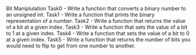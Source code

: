 Bit Maniplulation
Task0 - Write a function that converts a binary number to an unsigned int.
Task1 - Write a function that prints the binary representation of a number.
Task2 - Write a function that returns the value of a bit at a given index.
Task3 - Write a function that sets the value of a bit to 1 at a given index.
Task4 - Write a function that sets the value of a bit to 0 at a given index.
Task5 - Write a function that returns the number of bits you would need to flip to get from one number to another.
